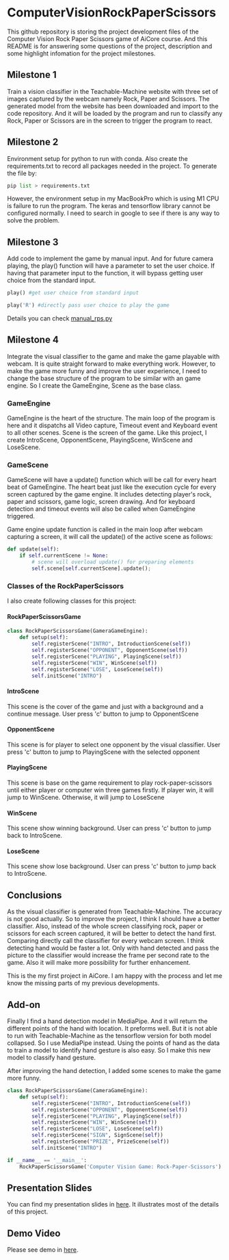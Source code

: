 # ComputerVisionRockPaperScissors
This github repository is storing the project development files of the Computer Vision Rock Paper Scissors game of AiCore course. And this README is for answering some questions of the project, description and some highlight infomation for the project milestones. 

## Milestone 1
Train a vision classifier in the Teachable-Machine website with three set of images captured by the webcam namely Rock, Paper and Scissors. The generated model from the website has been downloaded and import to the code repository. And it will be loaded by the program and run to classify any Rock, Paper or Scissors are in the screen to trigger the program to react.

## Milestone 2
Environment setup for python to run with conda. Also create the requirements.txt to record all packages needed in the project. To generate the file by:

```python
pip list > requirements.txt
```

However, the environment setup in my MacBookPro which is using M1 CPU is failure to run the program. The keras and tensorflow library cannot be configured normally. I need to search in google to see if there is any way to solve the problem. 

## Milestone 3
Add code to implement the game by manual input. And for future camera playing, the play() function will have a parameter to set the user choice. If having that parameter input to the function, it will bypass getting user choice from the standard input. 

```python
play() #get user choice from standard input

play('R') #directly pass user choice to play the game
```

Details you can check [manual_rps.py](https://github.com/frankie-2nfro-com/ComputerVisionRockPaperScissors/blob/main/milestones/manual_rps.py)

## Milestone 4
Integrate the visual classifier to the game and make the game playable with webcam. It is quite straight forward to make everything work. However, to make the game more funny and improve the user experience, I need to change the base structure of the program to be similar with an game engine. So I create the GameEngine, Scene as the base class. 

### GameEngine ###
GameEngine is the heart of the structure. The main loop of the program is here and it dispatchs all Video capture, Timeout event and Keyboard event to all other scenes. Scene is the screen of the game. Like this project, I create IntroScene, OpponentScene, PlayingScene, WinScene and LoseScene. 

### GameScene ###
GameScene will have a update() function which will be call for every heart beat of GameEngine. The heart beat just like the execution cycle for every screen captured by the game engine. It includes detecting player's rock, paper and scissors, game logic, screen drawing. And for keyboard detection and timeout events will also be called when GameEngine triggered. 

Game engine update function is called in the main loop after webcam capturing a screen, it will call the update() of the active scene as follows:
```python
def update(self):
	if self.currentScene != None:
		# scene will overload update() for preparing elements 
		self.scene[self.currentScene].update();
```

### Classes of the RockPaperScissors ###
I also create following classes for this project:

#### RockPaperScissorsGame ####
```python
class RockPaperScissorsGame(GameraGameEngine):
	def setup(self):
		self.registerScene("INTRO", IntroductionScene(self))
		self.registerScene("OPPONENT", OpponentScene(self))
		self.registerScene("PLAYING", PlayingScene(self))
		self.registerScene("WIN", WinScene(self))
		self.registerScene("LOSE", LoseScene(self))
		self.initScene("INTRO")
```

#### IntroScene ####
This scene is the cover of the game and just with a background and a continue message. User press 'c' button to jump to OpponentScene

#### OpponentScene ####
This scene is for player to select one opponent by the visual classifier. User press 'c' button to jump to PlayingScene with the selected opponent

#### PlayingScene ####
This scene is base on the game requirement to play rock-paper-scissors until either player or computer win three games firstly. If player win, it will jump to WinScene. Otherwise, it will jump to LoseScene

#### WinScene ####
This scene show winning background. User can press 'c' button to jump back to IntroScene.

#### LoseScene
This scene show lose background. User can press 'c' button to jump back to IntroScene.

## Conclusions
As the visual classifier is generated from Teachable-Machine. The accuracy is not good actually. So to improve the project, I think I should have a better classifier. Also, instead of the whole screen classifying rock, paper or scissors for each screen captured, it will be better to detect the hand first. Comparing directly call the classifier for every webcam screen. I think detecting hand would be faster a lot. Only with hand detected and pass the picture to the classifier would increase the frame per second rate to the game. Also it will make more possibility for further enhancement. 

This is the my first project in AiCore. I am happy with the process and let me know the missing parts of my previous developments. 

## Add-on
Finally I find a hand detection model in MediaPipe. And it will return the different points of the hand with location. It preforms well. But it is not able to run with Teachable-Machine as the tensorflow version for both model collapsed. So I use MediaPipe instead. Using the points of hand as the data to train a model to identify hand gesture is also easy. So I make this new model to classify hand gesture. 

After improving the hand detection, I added some scenes to make the game more funny.

```python
class RockPaperScissorsGame(CameraGameEngine):
	def setup(self):
		self.registerScene("INTRO", IntroductionScene(self))
		self.registerScene("OPPONENT", OpponentScene(self))
		self.registerScene("PLAYING", PlayingScene(self))
		self.registerScene("WIN", WinScene(self))
		self.registerScene("LOSE", LoseScene(self))
		self.registerScene("SIGN", SignScene(self))
		self.registerScene("PRIZE", PrizeScene(self))
		self.initScene("INTRO")

if __name__ == '__main__':
	RockPaperScissorsGame('Computer Vision Game: Rock-Paper-Scissors')
```

## Presentation Slides
You can find my presentation slides in [here](https://docs.google.com/presentation/d/1xRQRhqZOfxfVb8ymeItBXsuNoc_hV_35HR_vhhwPJPk/edit?usp=sharing). It illustrates most of the details of this project. 

## Demo Video
Please see demo in [here](https://youtu.be/CY_ZGyGAJws).
